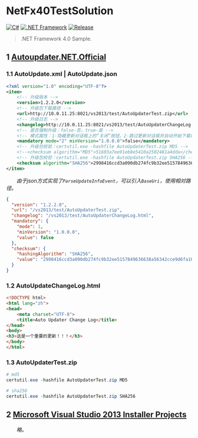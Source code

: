 # NetFx40TestSolution

[![C#](https://img.shields.io/badge/C%23-4.0-brightgreen.svg?style=flat&logo=csharp)](https://learn.microsoft.com/zh-cn/dotnet/csharp/programming-guide)
[![.NET Framework](https://img.shields.io/badge/.NET_Framework-4.0-brightgreen.svg?style=flat&logo=.net)](https://dotnet.microsoft.com/zh-cn/download/dotnet-framework)
[![Release](https://img.shields.io/badge/Release-1.4.0-blue.svg)](https://github.com/aaric/NetFx40TestSolution/releases)

> .NET Framework 4.0 Sample.

## 1 [Autoupdater.NET.Official](https://github.com/ravibpatel/AutoUpdater.NET/tree/v1.6.4)

### 1.1 AutoUpdate.xml | AutoUpdate.json

```xml
<?xml version="1.0" encoding="UTF-8"?>
<item>
    <!-- 升级版本 -->
    <version>1.2.2.0</version>
    <!-- 升级包下载路径 -->
    <url>http://10.0.11.25:8021/vs2013/test/AutoUpdaterTest.zip</url>
    <!-- 升级日志 -->
    <changelog>http://10.0.11.25:8021/vs2013/test/AutoUpdaterChangeLog.html</changelog>
    <!-- 是否强制升级：false-否，true-是 -->
    <!-- 模式属性：1-隐藏更新对话框上的“关闭”按钮，2-跳过更新对话框并自动开始下载和更新应用程序 -->
    <mandatory mode="2" minVersion="1.0.0.0">false</mandatory>
    <!-- 升级包校验：certutil.exe -hashfile AutoUpdaterTest.zip MD5 -->
    <!--<checksum algorithm="MD5">51603a7ee91eb8e5410a2502481a4dda</checksum>-->
    <!-- 升级包校验：certutil.exe -hashfile AutoUpdaterTest.zip SHA256 -->
    <checksum algorithm="SHA256">2998416ccd3a090db274fc9b32ee5157849636638a56342cce9d6fa1006e75a3</checksum>
</item>
```

&emsp;&emsp;*由于json方式实现了`ParseUpdateInfoEvent`，可以引入`BaseUri`，使用相对路径。*

```json
{
  "version": "1.2.2.0",
  "url": "/vs2013/test/AutoUpdaterTest.zip",
  "changelog": "/vs2013/test/AutoUpdaterChangeLog.html",
  "mandatory": {
    "mode": 1,
    "minVersion": "1.0.0.0",
    "value": false
  },
  "checksum": {
    "hashingAlgorithm": "SHA256",
    "value": "2998416ccd3a090db274fc9b32ee5157849636638a56342cce9d6fa1006e75a3"
  }
}
```

### 1.2 AutoUpdateChangeLog.html

```html
<!DOCTYPE html>
<html lang="zh">
<head>
    <meta charset="UTF-8">
    <title>Auto Updater Change Log</title>
</head>
<body>
<h3>这是一个重要的更新！！！</h3>
</body>
</html>
```

### 1.3 AutoUpdaterTest.zip

```powershell
# md5
certutil.exe -hashfile AutoUpdaterTest.zip MD5

# sha256
certutil.exe -hashfile AutoUpdaterTest.zip SHA256
```

## 2 [Microsoft Visual Studio 2013 Installer Projects](https://marketplace.visualstudio.com/items?itemName=UnniRavindranathan-MSFT.MicrosoftVisualStudio2013InstallerProjects)

&emsp;&emsp;*略。*
